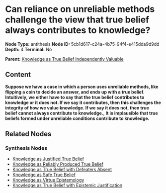 # Can reliance on unreliable methods challenge the view that true belief always contributes to knowledge?

**Node Type:** antithesis
**Node ID:** 5cb1d617-c24a-4b75-94f4-e415dda9d9dd
**Depth:** 4
**Terminal:** No

**Parent:** [Knowledge as True Belief Independently Valuable](knowledge-as-true-belief-independently-valuable-synthesis-c63bbfe2-2dc3-4bc0-b5ec-7c7b8e20be1d.md)

## Content

**Suppose we have a case in which a person uses unreliable methods, like flipping a coin to decide an answer, and ends up with a true belief. Intuitively, we either have to say that the true belief contributes to knowledge or it does not. If we say it contributes, then this challenges the integrity of how we value knowledge. If we say it does not, then true belief cannot always contribute to knowledge.**, **It is implausible that true beliefs formed under unreliable conditions contribute to knowledge.**

## Related Nodes

### Synthesis Nodes

- [Knowledge as Justified True Belief](knowledge-as-justified-true-belief-synthesis-48573bf1-1c50-4f74-9df7-4fce8ced7323.md)
- [Knowledge as Reliably Produced True Belief](knowledge-as-reliably-produced-true-belief-synthesis-babecb9b-5d21-4a78-affa-6f7c38e5049f.md)
- [Knowledge as True Belief with Defeaters Absent](knowledge-as-true-belief-with-defeaters-absent-synthesis-3e7c4e82-7389-44a3-87ed-53ead8c56b74.md)
- [Knowledge as Safe True Belief](knowledge-as-safe-true-belief-synthesis-c2b6a92d-af83-4df7-b06b-7932e6f4faf2.md)
- [Knowledge as Virtue Epistemology](knowledge-as-virtue-epistemology-synthesis-1f58998a-3888-4c88-8131-0a215e4e1850.md)
- [Knowledge as True Belief with Epistemic Justification](knowledge-as-true-belief-with-epistemic-justification-synthesis-ab12aa32-8c17-47af-ba75-b223b211fcd5.md)
